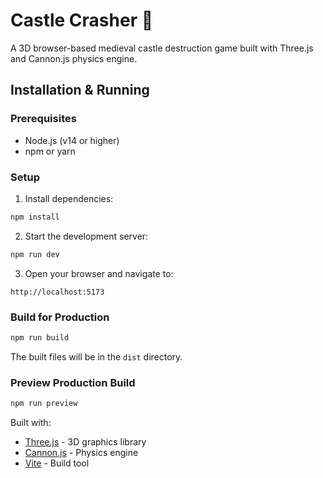 # Castle Crasher 🏰

A 3D browser-based medieval castle destruction game built with Three.js and Cannon.js physics engine.

## Installation & Running

### Prerequisites
- Node.js (v14 or higher)
- npm or yarn

### Setup

1. Install dependencies:
```bash
npm install
```

2. Start the development server:
```bash
npm run dev
```

3. Open your browser and navigate to:
```
http://localhost:5173
```

### Build for Production

```bash
npm run build
```

The built files will be in the `dist` directory.

### Preview Production Build

```bash
npm run preview
```

Built with:
- [Three.js](https://threejs.org/) - 3D graphics library
- [Cannon.js](https://github.com/pmndrs/cannon-es) - Physics engine
- [Vite](https://vitejs.dev/) - Build tool
